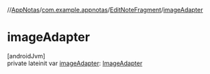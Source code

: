 //[AppNotas](../../../index.md)/[com.example.appnotas](../index.md)/[EditNoteFragment](index.md)/[imageAdapter](image-adapter.md)

# imageAdapter

[androidJvm]\
private lateinit var [imageAdapter](image-adapter.md): [ImageAdapter](../-image-adapter/index.md)
